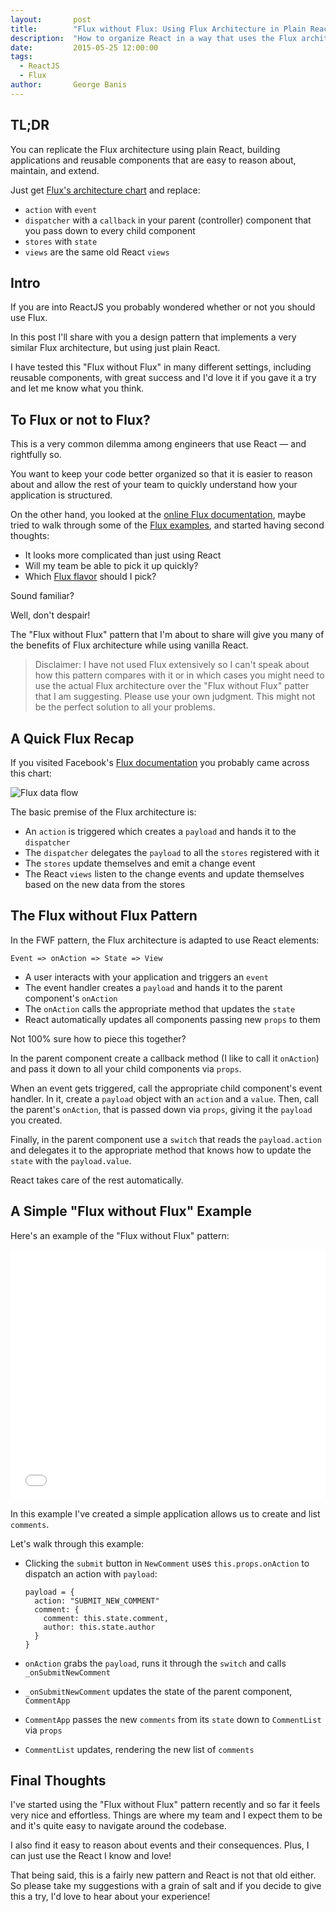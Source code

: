 ```yaml
---
layout:       post
title:        "Flux without Flux: Using Flux Architecture in Plain React"
description:  "How to organize React in a way that uses the Flux architecture without a Flux library."
date:         2015-05-25 12:00:00
tags:
  - ReactJS
  - Flux
author:       George Banis
---
```


## TL;DR

You can replicate the Flux architecture using plain React, building applications and reusable components that are easy to reason about, maintain, and extend.

Just get [Flux's architecture chart](https://facebook.github.io/flux/img/flux-simple-f8-diagram-with-client-action-1300w.png) and replace:

- `action` with `event`
- `dispatcher` with a `callback` in your parent (controller) component that you pass down to every child component
- `stores` with `state`
- `views` are the same old React `views`

## Intro

If you are into ReactJS you probably wondered whether or not you should use Flux.

In this post I'll share with you a design pattern that implements a very similar Flux architecture, but using just plain React.

I have tested this "Flux without Flux" in many different settings, including reusable components, with great success and I'd love it if you gave it a try and let me know what you think.

## To Flux or not to Flux?

This is a very common dilemma among engineers that use React &mdash; and rightfully so.

You want to keep your code better organized so that it is easier to reason about and allow the rest of your team to quickly understand how your application is structured.

On the other hand, you looked at the [online Flux documentation](https://facebook.github.io/flux/docs/overview.html), maybe tried to walk through some of the [Flux examples](https://github.com/facebook/flux/tree/master/examples), and started having second thoughts:

- It looks more complicated than just using React
- Will my team be able to pick it up quickly?
- Which [Flux flavor](https://reactjsnews.com/the-state-of-flux/) should I pick?

Sound familiar?

Well, don't despair!

The "Flux without Flux" pattern that I'm about to share will give you many of the benefits of Flux architecture while using vanilla React.

> Disclaimer: I have not used Flux extensively so I can't speak about how this pattern compares with it or in which cases you might need to use the actual Flux architecture over the "Flux without Flux" patter that I am suggesting. Please use your own judgment. This might not be the perfect solution to all your problems.

## A Quick Flux Recap

If you visited Facebook's [Flux documentation](https://facebook.github.io/flux/docs/overview.html#structure-and-data-flow) you probably came across this chart:

![Flux data flow](https://facebook.github.io/flux/img/flux-simple-f8-diagram-with-client-action-1300w.png)

The basic premise of the Flux architecture is:

- An `action` is triggered which creates a `payload` and hands it to the `dispatcher`
- The `dispatcher` delegates the `payload` to all the `stores` registered with it
- The `stores` update themselves and emit a change event
- The React `views` listen to the change events and update themselves based on the new data from the stores

## The Flux without Flux Pattern

In the FWF pattern, the Flux architecture is adapted to use React elements:

`Event => onAction => State => View`

- A user interacts with your application and triggers an `event`
- The event handler creates a `payload` and hands it to the parent component's `onAction`
- The `onAction` calls the appropriate method that updates the `state`
- React automatically updates all components passing new `props` to them

Not 100% sure how to piece this together?

In the parent component create a callback method (I like to call it `onAction`) and pass it down to all your child components via `props`.

When an event gets triggered, call the appropriate child component's event handler. In it, create a `payload` object with an `action` and a `value`. Then, call the parent's `onAction`, that is passed down via `props`, giving it the `payload` you created.

Finally, in the parent component use a `switch` that reads the `payload.action` and delegates it to the appropriate method that knows how to update the `state` with the `payload.value`.

React takes care of the rest automatically.

## A Simple "Flux without Flux" Example

Here's an example of the "Flux without Flux" pattern:

<iframe width="100%" height="400" src="//jsfiddle.net/gbanis/zve3xngL/3/embedded/js,html,result/" allowfullscreen="allowfullscreen" frameborder="0"></iframe>

In this example I've created a simple application allows us to create and list `comments`.

Let's walk through this example:

- Clicking the `submit` button in `NewComment` uses `this.props.onAction` to dispatch an action with `payload`:

  ```
  payload = {
    action: "SUBMIT_NEW_COMMENT"
    comment: {
      comment: this.state.comment,
      author: this.state.author
    }
  }
  ```

- `onAction` grabs the `payload`, runs it through the `switch` and calls `_onSubmitNewComment`
- `_onSubmitNewComment` updates the state of the parent component, `CommentApp`
- `CommentApp` passes the new `comments` from its `state` down to `CommentList` via `props`
- `CommentList` updates, rendering the new list of `comments`

## Final Thoughts

I've started using the "Flux without Flux" pattern recently and so far it feels very nice and effortless. Things are where my team and I expect them to be and it's quite easy to navigate around the codebase.

I also find it easy to reason about events and their consequences. Plus, I can just use the React I know and love!

That being said, this is a fairly new pattern and React is not that old either. So please take my suggestions with a grain of salt and if you decide to give this a try, I'd love to hear about your experience!
